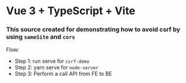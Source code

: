# Vue 3 + TypeScript + Vite

### This source created for demonstrating how to avoid csrf by using `sameSite` and `cors`

Flow:

- Step 1: run serve for `csrf-demo`
- Step 2: yarn serve for `node-server`
- Step 3: Perform a call API from FE to BE

